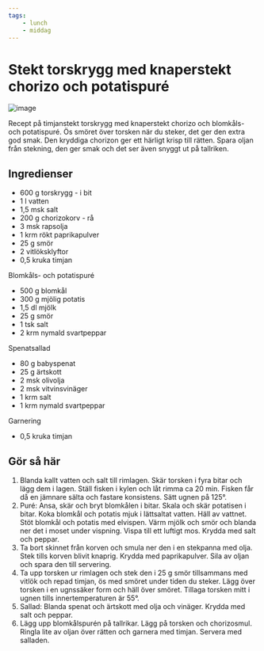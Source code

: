 ```yaml
---
tags:
    - lunch
    - middag
---
```

# Stekt torskrygg med knaperstekt chorizo och potatispuré

![image](./stekt-torskrygg-med-knaperstekt-chorizo-och-potatispuré.jpg)

Recept på timjanstekt torskrygg med knaperstekt chorizo och blomkåls- och potatispuré. Ös smöret över torsken när du steker, det ger den extra god smak. Den kryddiga chorizon ger ett härligt krisp till rätten. Spara oljan från stekning, den ger smak och det ser även snyggt ut på tallriken.

## Ingredienser

- 600 g torskrygg - i bit
- 1 l vatten
- 1,5 msk salt
- 200 g chorizokorv - rå
- 3 msk rapsolja
- 1 krm rökt paprikapulver
- 25 g smör
- 2 vitlöksklyftor
- 0,5 kruka timjan

Blomkåls- och potatispuré

- 500 g blomkål
- 300 g mjölig potatis
- 1,5 dl mjölk
- 25 g smör
- 1 tsk salt
- 2 krm nymald svartpeppar

Spenatsallad

- 80 g babyspenat
- 25 g ärtskott
- 2 msk olivolja
- 2 msk vitvinsvinäger
- 1 krm salt
- 1 krm nymald svartpeppar

Garnering

- 0,5 kruka timjan

## Gör så här

1. Blanda kallt vatten och salt till rimlagen. Skär torsken i fyra bitar och lägg dem i lagen. Ställ fisken i kylen och låt rimma ca 20 min. Fisken får då en jämnare sälta och fastare konsistens. Sätt ugnen på 125°.
2. Puré: Ansa, skär och bryt blomkålen i bitar. Skala och skär potatisen i bitar. Koka blomkål och potatis mjuk i lättsaltat vatten. Häll av vattnet.  Stöt blomkål och potatis med elvispen. Värm mjölk och smör och blanda ner det i moset under vispning.  Vispa till ett luftigt mos. Krydda med salt och peppar.
3. Ta bort skinnet från korven och smula ner den i en stekpanna med olja. Stek tills korven blivit knaprig. Krydda med paprikapulver. Sila av oljan och spara den till servering.
4. Ta upp torsken ur rimlagen och stek den i 25 g smör tillsammans med vitlök och repad timjan, ös med smöret under tiden du steker. Lägg över torsken i en ugnssäker form och häll över smöret. Tillaga torsken mitt i ugnen tills innertemperaturen är 55°.
5. Sallad: Blanda spenat och ärtskott med olja och vinäger. Krydda med salt och peppar.
6. Lägg upp blomkålspurén på tallrikar. Lägg på torsken och chorizosmul. Ringla lite av oljan över rätten och garnera med timjan. Servera med salladen.

